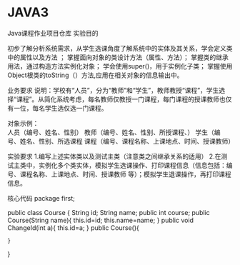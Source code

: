 # JAVA3
Java课程作业项目仓库
实验目的

初步了解分析系统需求，从学生选课角度了解系统中的实体及其关系，学会定义类中的属性以及方法 ；
掌握面向对象的类设计方法（属性、方法）；
掌握类的继承用法，通过构造方法实例化对象；
学会使用super()，用于实例化子类；
掌握使用Object根类的toString（）方法,应用在相关对象的信息输出中。

业务要求 
说明：学校有“人员”，分为“教师”和“学生”，教师教授“课程”，学生选择“课程”。从简化系统考虑，每名教师仅教授一门课程，每门课程的授课教师也仅有一位，每名学生选仅选一门课程。

对象示例：	
人员（编号、姓名、性别）
教师（编号、姓名、性别、所授课程、）
学生（编号、姓名、性别、所选课程
课程（编号、课程名称、上课地点、时间、授课教师）

实验要求
1.编写上述实体类以及测试主类（注意类之间继承关系的适用）
2.在测试主类中，实例化多个类实体，模拟学生选课操作、打印课程信息（信息包括：编号、课程名称、上课地点、时间、授课教师 等）；模拟学生退课操作，再打印课程信息。

核心代码
package first;

public class Course {
	String id;
	String name;
	public int course;
	public Course(String name){
		this.id=id;
		this.name=name;
	}
	public void ChangeId(int a){
		this.id=a;
	}
	public Course(){
		
	}
}
